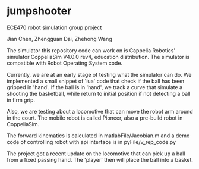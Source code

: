# jumpshooter
ECE470 robot simulation group project

Jian Chen, Zhengguan Dai, Zhehong Wang

The simulator this repository code can work on is Cappelia Robotics' simulator CoppeliaSim V4.0.0 rev4, education distribution. The simulator is compatible with Robot Operating System code.

Currently, we are at an early stage of testing what the simulator can do. We implemented a small snippet of 'lua' code that check if the ball has been gripped in 'hand'. If the ball is in 'hand', we track a curve that simulate a shooting the basketball, while return to initial position if not detecting a ball in firm grip.

Also, we are testing about a locomotive that can move the robot arm around in the court. The mobile robot is called Pioneer, also a pre-build robot in CoppeliaSim.

The forward kinematics is calculated in matlabFile/Jacobian.m and a demo code of controlling robot with api interface is in pyFile/v_rep_code.py

The project got a recent update on the locomotive that can pick up a ball from a fixed passing hand. The 'player' then will place the ball into a basket.

